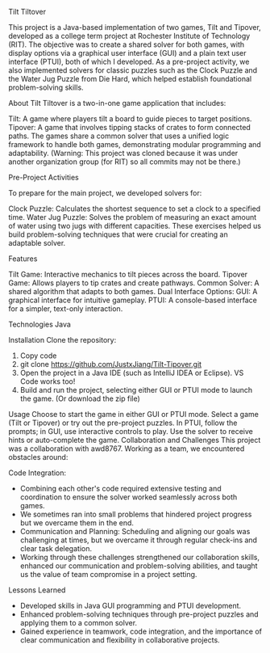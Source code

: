 Tilt Tiltover

This project is a Java-based implementation of two games, Tilt and Tipover, developed as a college term project at Rochester Institute of Technology (RIT). The objective was to create a shared solver for both games, with display options via a graphical user interface (GUI) and a plain text user interface (PTUI), both of which I developed. As a pre-project activity, we also implemented solvers for classic puzzles such as the Clock Puzzle and the Water Jug Puzzle from Die Hard, which helped establish foundational problem-solving skills.

About
Tilt Tiltover is a two-in-one game application that includes:

Tilt: A game where players tilt a board to guide pieces to target positions.
Tipover: A game that involves tipping stacks of crates to form connected paths.
The games share a common solver that uses a unified logic framework to handle both games, demonstrating modular programming and adaptability.
(Warning: This project was cloned because it was under another organization group (for RIT) so all commits may not be there.)

Pre-Project Activities

To prepare for the main project, we developed solvers for:

Clock Puzzle: Calculates the shortest sequence to set a clock to a specified time.
Water Jug Puzzle: Solves the problem of measuring an exact amount of water using two jugs with different capacities.
These exercises helped us build problem-solving techniques that were crucial for creating an adaptable solver.

Features

Tilt Game: Interactive mechanics to tilt pieces across the board.
Tipover Game: Allows players to tip crates and create pathways.
Common Solver: A shared algorithm that adapts to both games.
Dual Interface Options:
GUI: A graphical interface for intuitive gameplay.
PTUI: A console-based interface for a simpler, text-only interaction.

Technologies
Java

Installation
Clone the repository:
1. Copy code
2. git clone https://github.com/JustxJiang/Tilt-Tipover.git
3. Open the project in a Java IDE (such as IntelliJ IDEA or Eclipse). VS Code works too!
4. Build and run the project, selecting either GUI or PTUI mode to launch the game.
(Or download the zip file)

Usage
Choose to start the game in either GUI or PTUI mode.
Select a game (Tilt or Tipover) or try out the pre-project puzzles.
In PTUI, follow the prompts; in GUI, use interactive controls to play.
Use the solver to receive hints or auto-complete the game.
Collaboration and Challenges
This project was a collaboration with awd8767. Working as a team, we encountered obstacles around:

Code Integration: 
- Combining each other's code required extensive testing and coordination to ensure the solver worked seamlessly across both games.
- We sometimes ran into small problems that hindered project progress but we overcame them in the end. 
- Communication and Planning: Scheduling and aligning our goals was challenging at times, but we overcame it through regular check-ins and clear task delegation.
- Working through these challenges strengthened our collaboration skills, enhanced our communication and problem-solving abilities, and taught us the value of team compromise in a project setting.

Lessons Learned
- Developed skills in Java GUI programming and PTUI development.
- Enhanced problem-solving techniques through pre-project puzzles and applying them to a common solver.
- Gained experience in teamwork, code integration, and the importance of clear communication and flexibility in collaborative projects.
